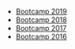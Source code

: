 
* [Bootcamp 2019][2019]
* [Bootcamp 2018][2018]
* [Bootcamp 2017][2017]
* [Bootcamp 2016][2016]


[2016]: /archives/2016/index.html
[2017]: /archives/2017/index.html
[2018]: /archives/2018/index.html
[2019]: /
